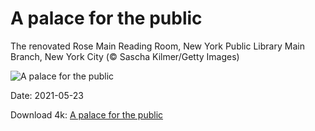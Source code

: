 # A palace for the public

The renovated Rose Main Reading Room, New York Public Library Main Branch, New York City (© Sascha Kilmer/Getty Images)

![A palace for the public](https://bing.com/th?id=OHR.RoseRoom_EN-US7194472524_UHD.jpg&rf=LaDigue_UHD.jpg&pid=hp&w=1024&h=576)

Date: 2021-05-23

Download 4k: [A palace for the public](https://bing.com/th?id=OHR.RoseRoom_EN-US7194472524_UHD.jpg&rf=LaDigue_UHD.jpg&pid=hp&w=3840&h=2160)

